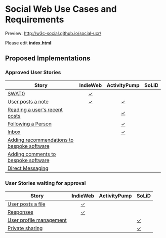 # Social Web Use Cases and Requirements

Preview: http://w3c-social.github.io/social-ucr/

Please edit **index.html**

## Proposed Implementations

### Approved User Stories

Story | IndieWeb | ActivityPump | SoLiD
------|:--------:|:------------:|:------
[SWAT0](https://www.w3.org/wiki/Socialwg/SWAT0) | [✓](https://github.com/aaronpk/Micropub/blob/master/user-stories/SWAT0.md) | |
[User posts a note](https://www.w3.org/wiki/Socialwg/Social_API/User_stories#User_posts_a_note) | [✓](https://github.com/aaronpk/Micropub/blob/master/user-stories/user-posts-a-note.md) | [✓](https://github.com/w3c-social/activitypump/blob/master/userstories/user-posts-a-note.md) |  |
[Reading a user's recent posts](https://www.w3.org/wiki/Socialwg/Social_API/User_stories#Reading_a_user.27s_recent_posts) |  | [✓](https://github.com/w3c-social/activitypump/blob/master/userstories/reading-a-users-recent-posts.md) |  |
[Following a Person](https://www.w3.org/wiki/Socialwg/Social_API/User_stories#Following_a_person) |  | [✓](https://github.com/w3c-social/activitypump/blob/master/userstories/following-a-person.md) |  |
[Inbox](https://www.w3.org/wiki/Socialwg/Social_API/User_stories#Inbox) |  | [✓](https://github.com/w3c-social/activitypump/blob/master/userstories/inbox.md) |  |
[Adding recommendations to bespoke software](https://www.w3.org/wiki/Socialwg/Social_API/User_stories#Integration_:_Adding_recommendations_to_bespoke_software) |  |  |  |
[Adding comments to bespoke software](https://www.w3.org/wiki/Socialwg/Social_API/User_stories#Integration_:_Adding_comments_to_bespoke_software) |  |  |  |
[Direct Messaging](https://www.w3.org/wiki/Socialwg/Social_API/User_stories#Direct_Messaging) |  |  |  |

### User Stories waiting for approval

Story | IndieWeb | ActivityPump | SoLiD
------|:--------:|:------------:|:------
[User posts a file](https://www.w3.org/wiki/Socialwg/Social_API/User_stories#User_posts_a_file) | [✓](https://github.com/aaronpk/Micropub/blob/master/user-stories/user-posts-a-file.md) |  |  |
[Responses](https://www.w3.org/wiki/Socialwg/Social_API/User_stories#Responses) | [✓](https://github.com/aaronpk/Micropub/blob/master/user-stories/responses.md) |  |  |
[User profile management](https://www.w3.org/wiki/Socialwg/Social_API/User_stories#User_profile_management) |  |  | [✓](https://github.com/linkeddata/SoLiD/blob/master/UserStories/UserProfileManagement.md)
[Private sharing](https://www.w3.org/wiki/Socialwg/Social_API/User_stories#Private_Sharing) |  |  | [✓](https://github.com/linkeddata/SoLiD/blob/master/UserStories/PrivateSharing.md)
